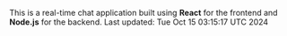 This is a real-time chat application built using **React** for the frontend and **Node.js** for the backend.
Last updated: Tue Oct 15 03:15:17 UTC 2024
